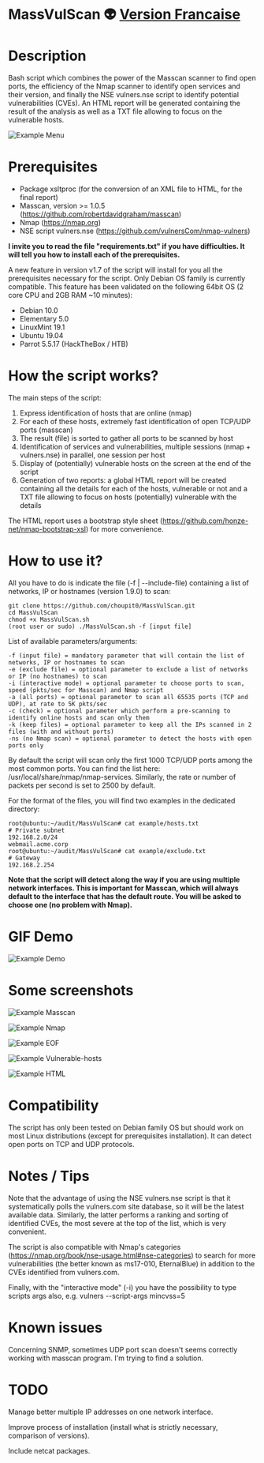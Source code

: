 # MassVulScan :alien: [Version Francaise](https://github.com/choupit0/MassVulScan/blob/master/README-FR.md)
# Description
Bash script which combines the power of the Masscan scanner to find open ports, the efficiency of the Nmap scanner to identify open services and their version, and finally the NSE vulners.nse script to identify potential vulnerabilities (CVEs). An HTML report will be generated containing the result of the analysis as well as a TXT file allowing to focus on the vulnerable hosts.

![Example Menu](screenshots/Menu_1-9-0.PNG)

# Prerequisites
- Package xsltproc (for the conversion of an XML file to HTML, for the final report)
- Masscan, version >= 1.0.5 (https://github.com/robertdavidgraham/masscan)
- Nmap (https://nmap.org)
- NSE script vulners.nse (https://github.com/vulnersCom/nmap-vulners)

**I invite you to read the file "requirements.txt" if you have difficulties. It will tell you how to install each of the prerequisites.**

A new feature in version v1.7 of the script will install for you all the prerequisites necessary for the script. Only Debian OS family is currently compatible.
This feature has been validated on the following 64bit OS (2 core CPU and 2GB RAM ~10 minutes):
- Debian 10.0
- Elementary 5.0
- LinuxMint 19.1
- Ubuntu 19.04
- Parrot 5.5.17 (HackTheBox / HTB)
# How the script works?
The main steps of the script:
1) Express identification of hosts that are online (nmap)
2) For each of these hosts, extremely fast identification of open TCP/UDP ports (masscan)
3) The result (file) is sorted to gather all ports to be scanned by host
4) Identification of services and vulnerabilities, multiple sessions (nmap + vulners.nse) in parallel, one session per host
5) Display of (potentially) vulnerable hosts on the screen at the end of the script
6) Generation of two reports: a global HTML report will be created containing all the details for each of the hosts, vulnerable or not and a TXT file allowing to focus on hosts (potentially) vulnerable with the details

The HTML report uses a bootstrap style sheet (https://github.com/honze-net/nmap-bootstrap-xsl) for more convenience.
# How to use it?
All you have to do is indicate the file (-f | --include-file) containing a list of networks, IP or hostnames (version 1.9.0) to scan:
```
git clone https://github.com/choupit0/MassVulScan.git
cd MassVulScan
chmod +x MassVulScan.sh
(root user or sudo) ./MassVulScan.sh -f [input file]
```
List of available parameters/arguments:
```
-f (input file) = mandatory parameter that will contain the list of networks, IP or hostnames to scan
-e (exclude file) = optional parameter to exclude a list of networks or IP (no hostnames) to scan
-i (interactive mode) = optional parameter to choose ports to scan, speed (pkts/sec for Masscan) and Nmap script
-a (all ports) = optional parameter to scan all 65535 ports (TCP and UDP), at rate to 5K pkts/sec
-c (check) = optional parameter which perform a pre-scanning to identify online hosts and scan only them
-k (keep files) = optional parameter to keep all the IPs scanned in 2 files (with and without ports)
-ns (no Nmap scan) = optional parameter to detect the hosts with open ports only
```
By default the script will scan only the first 1000 TCP/UDP ports among the most common ports. You can find the list here: /usr/local/share/nmap/nmap-services. Similarly, the rate or number of packets per second is set to 2500 by default.

For the format of the files, you will find two examples in the dedicated directory:
```
root@ubuntu:~/audit/MassVulScan# cat example/hosts.txt
# Private subnet
192.168.2.0/24
webmail.acme.corp
root@ubuntu:~/audit/MassVulScan# cat example/exclude.txt
# Gateway
192.168.2.254
```
**Note that the script will detect along the way if you are using multiple network interfaces. This is important for Masscan, which will always default to the interface that has the default route. You will be asked to choose one (no problem with Nmap).**
# GIF Demo
![Example Demo](demo/MassVulScan_Demo.gif)
# Some screenshots
![Example Masscan](screenshots/Masscan.PNG)

![Example Nmap](screenshots/Nmap.PNG)

![Example EOF](screenshots/End-of-script.PNG)

![Example Vulnerable-hosts](screenshots/Ex-vulnerable-host-found.PNG)

![Example HTML](screenshots/HTML.PNG)
# Compatibility
The script has only been tested on Debian family OS but should work on most Linux distributions (except for prerequisites installation). It can detect open ports on TCP and UDP protocols.
# Notes / Tips
Note that the advantage of using the NSE vulners.nse script is that it systematically polls the vulners.com site database, so it will be the latest available data. Similarly, the latter performs a ranking and sorting of identified CVEs, the most severe at the top of the list, which is very convenient.

The script is also compatible with Nmap's categories (https://nmap.org/book/nse-usage.html#nse-categories) to search for more vulnerabilities (the better known as ms17-010, EternalBlue) in addition to the CVEs identified from vulners.com.

Finally, with the "interactive mode" (-i) you have the possibility to type scripts args also, e.g. vulners --script-args mincvss=5
# Known issues
Concerning SNMP, sometimes UDP port scan doesn't seems correctly working with masscan program. I'm trying to find a solution.
# TODO
Manage better multiple IP addresses on one network interface.

Improve process of installation (install what is strictly necessary, comparison of versions).

Include netcat packages.
